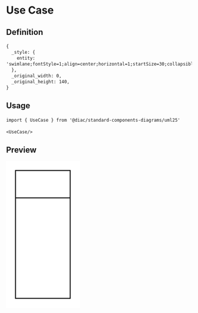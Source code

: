# Use Case

## Definition

```
{
  _style: { 
    entity: 'swimlane;fontStyle=1;align=center;horizontal=1;startSize=30;collapsible=0;html=1;whiteSpace=wrap;',
  },
  _original_width: 0,
  _original_height: 140,
}
```

## Usage

```
import { UseCase } from '@diac/standard-components-diagrams/uml25'

<UseCase/>
```

## Preview

<img src="./use-case.png" width="200"/>
